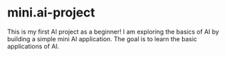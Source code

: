 # mini.ai-project

This is my first AI project as a beginner! I am exploring the basics of AI by building a simple mini AI application. The goal is to learn the basic applications of AI. 
